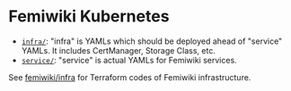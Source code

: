 Femiwiki Kubernetes
========
- [`infra/`]: "infra" is YAMLs which should be deployed ahead of "service"
  YAMLs. It includes CertManager, Storage Class, etc.
- [`service/`]: "service" is actual YAMLs for Femiwiki services.

[`infra/`]: infra/
[`service/`]: service/

See [femiwiki/infra](https://github.com/femiwiki/infra) for Terraform codes of
Femiwiki infrastructure.
